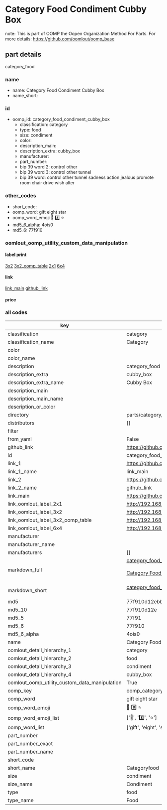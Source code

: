 # Category Food Condiment Cubby Box  

note: This is part of OOMP the Oopen Organization Method For Parts. For more details: https://github.com/oomlout/oomp_base

##  part details



category_food

### name
* name: Category Food Condiment Cubby Box
* name_short: 
### id
* oomp_id: category_food_condiment_cubby_box
  * classification: category
  * type: food
  * size: condiment
  * color: 
  * description_main: 
  * description_extra: cubby_box
  * manufacturer: 
  * part_number: 
  * bip 39 word 2: control other
  * bip 39 word 3: control other tunnel
  * bip 39 word: control other tunnel sadness action jealous promote room chair drive wish alter

### other_codes
* short_code: 
* oomp_word: gift eight star
* oomp_word_emoji :gift: :eight: :star:
* md5_6_alpha: 4ois0
* md5_6: 77f910






### oomlout_oomp_utility_custom_data_manipulation
#### label print
[3x2](http://192.168.1.245:1112/?label=oomp%204ois0)
[3x2_oomp_table](http://192.168.1.107:1112/?label=oomp%204ois0)
[2x1](http://192.168.1.242:1112/?label=oomp%204ois0)
[6x4](http://192.168.1.55:1112/?label=oomp%204ois0)    

#### link

[link_main](https://github.com/oomlout/oomlout_oomp_current_version_messy/tree/main/parts/category_food_condiment_cubby_box) [github_link](https://github.com/oomlout/oomlout_oomp_part_src/tree/main/parts/category_food_condiment_cubby_box)                             

#### price







### all codes 
| key | value |  
| --- | --- |  
| classification | category |  
| classification_name | Category |  
| color |  |  
| color_name |  |  
| description | category_food |  
| description_extra | cubby_box |  
| description_extra_name | Cubby Box |  
| description_main |  |  
| description_main_name |  |  
| description_or_color |   |  
| directory | parts/category_food_condiment_cubby_box |  
| distributors | [] |  
| filter |  |  
| from_yaml | False |  
| github_link | https://github.com/oomlout/oomlout_oomp_part_src/tree/main/parts/category_food_condiment_cubby_box |  
| id | category_food_condiment_cubby_box |  
| link_1 | https://github.com/oomlout/oomlout_oomp_current_version_messy/tree/main/parts/category_food_condiment_cubby_box |  
| link_1_name | link_main |  
| link_2 | https://github.com/oomlout/oomlout_oomp_part_src/tree/main/parts/category_food_condiment_cubby_box |  
| link_2_name | github_link |  
| link_main | https://github.com/oomlout/oomlout_oomp_current_version_messy/tree/main/parts/category_food_condiment_cubby_box |  
| link_oomlout_label_2x1 | http://192.168.1.242:1112/?label=oomp%204ois0 |  
| link_oomlout_label_3x2 | http://192.168.1.245:1112/?label=oomp%204ois0 |  
| link_oomlout_label_3x2_oomp_table | http://192.168.1.107:1112/?label=oomp%204ois0 |  
| link_oomlout_label_6x4 | http://192.168.1.55:1112/?label=oomp%204ois0 |  
| manufacturer |  |  
| manufacturer_name |  |  
| manufacturers | [] |  
| markdown_full | [category_food_condiment_cubby_box](https://github.com/oomlout/oomlout_oomp_current_version_messy/tree/main/parts/category_food_condiment_cubby_box)<br>[](https://github.com/oomlout/oomlout_oomp_current_version_messy/tree/main/parts/category_food_condiment_cubby_box)<br>[Category Food Condiment Cubby Box](https://github.com/oomlout/oomlout_oomp_current_version_messy/tree/main/parts/category_food_condiment_cubby_box)<br><br> |  
| markdown_short | [category_food_condiment_cubby_box](https://github.com/oomlout/oomlout_oomp_current_version_messy/tree/main/parts/category_food_condiment_cubby_box)<br><br> |  
| md5 | 77f910d12ebbf585de014bdfd527417b |  
| md5_10 | 77f910d12e |  
| md5_5 | 77f91 |  
| md5_6 | 77f910 |  
| md5_6_alpha | 4ois0 |  
| name | Category Food Condiment Cubby Box |  
| oomlout_detail_hierarchy_1 | category |  
| oomlout_detail_hierarchy_2 | food |  
| oomlout_detail_hierarchy_3 | condiment |  
| oomlout_detail_hierarchy_4 | cubby_box |  
| oomlout_oomp_utility_custom_data_manipulation | True |  
| oomp_key | oomp_category_food_condiment_cubby_box |  
| oomp_word | gift eight star |  
| oomp_word_emoji | :gift: :eight: :star: |  
| oomp_word_emoji_list | [':gift:', ':eight:', ':star:'] |  
| oomp_word_list | ['gift', 'eight', 'star'] |  
| part_number |  |  
| part_number_exact |  |  
| part_number_name |  |  
| short_code |  |  
| short_name | Categoryfood |  
| size | condiment |  
| size_name | Condiment |  
| type | food |  
| type_name | Food |  

